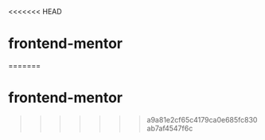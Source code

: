<<<<<<< HEAD
# frontend-mentor
=======
# frontend-mentor
>>>>>>> a9a81e2cf65c4179ca0e685fc830ab7af4547f6c
